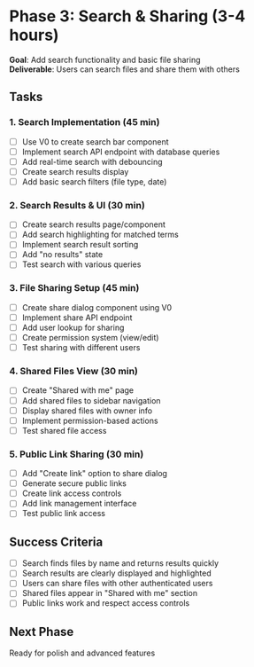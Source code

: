 # Phase 3: Search & Sharing (3-4 hours)

**Goal**: Add search functionality and basic file sharing  
**Deliverable**: Users can search files and share them with others

## Tasks

### 1. Search Implementation (45 min)

- [ ] Use V0 to create search bar component
- [ ] Implement search API endpoint with database queries
- [ ] Add real-time search with debouncing
- [ ] Create search results display
- [ ] Add basic search filters (file type, date)

### 2. Search Results & UI (30 min)

- [ ] Create search results page/component
- [ ] Add search highlighting for matched terms
- [ ] Implement search result sorting
- [ ] Add "no results" state
- [ ] Test search with various queries

### 3. File Sharing Setup (45 min)

- [ ] Create share dialog component using V0
- [ ] Implement share API endpoint
- [ ] Add user lookup for sharing
- [ ] Create permission system (view/edit)
- [ ] Test sharing with different users

### 4. Shared Files View (30 min)

- [ ] Create "Shared with me" page
- [ ] Add shared files to sidebar navigation
- [ ] Display shared files with owner info
- [ ] Implement permission-based actions
- [ ] Test shared file access

### 5. Public Link Sharing (30 min)

- [ ] Add "Create link" option to share dialog
- [ ] Generate secure public links
- [ ] Create link access controls
- [ ] Add link management interface
- [ ] Test public link access

## Success Criteria

- [ ] Search finds files by name and returns results quickly
- [ ] Search results are clearly displayed and highlighted
- [ ] Users can share files with other authenticated users
- [ ] Shared files appear in "Shared with me" section
- [ ] Public links work and respect access controls

## Next Phase

Ready for polish and advanced features
